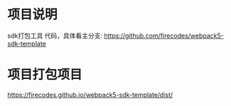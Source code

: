 # 项目说明
 sdk打包工具 代码，具体看主分支: https://github.com/firecodes/webpack5-sdk-template
# 项目打包项目
https://firecodes.github.io/webpack5-sdk-template/dist/
